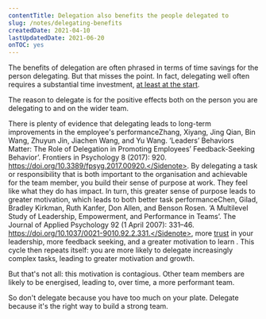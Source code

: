 ```yaml
---
contentTitle: Delegation also benefits the people delegated to
slug: /notes/delegating-benefits
createdDate: 2021-04-10
lastUpdatedDate: 2021-06-20
onTOC: yes
---
```


The benefits of delegation are often phrased in terms of time savings for the person delegating. But that misses the point. In fact, delegating well often requires a substantial time investment, [at least at the start](/notes/salvaging-delegated-project).

The reason to delegate is for the positive effects both on the person you are delegating to and on the wider team.

There is plenty of evidence that delegating leads to long-term improvements in the employee's performance<Sidenote>Zhang, Xiyang, Jing Qian, Bin Wang, Zhuyun Jin, Jiachen Wang, and Yu Wang. ‘Leaders’ Behaviors Matter: The Role of Delegation in Promoting Employees’ Feedback-Seeking Behavior’. Frontiers in Psychology 8 (2017): 920. https://doi.org/10.3389/fpsyg.2017.00920.</Sidenote>. By delegating a task or responsibility that is both important to the organisation and achievable for the team member, you build their sense of purpose at work. They feel like what they do has impact. In turn, this greater sense of purpose leads to greater motivation, which leads to both better task performance<Sidenote>Chen, Gilad, Bradley Kirkman, Ruth Kanfer, Don Allen, and Benson Rosen. ‘A Multilevel Study of Leadership, Empowerment, and Performance in Teams’. The Journal of Applied Psychology 92 (1 April 2007): 331–46. https://doi.org/10.1037/0021-9010.92.2.331.</Sidenote>, more [trust](/notes/what-is-trust) in your leadership, more feedback seeking, and a greater motivation to learn <!--[^3]-->. This cycle then repeats itself: you are more likely to delegate increasingly complex tasks, leading to greater motivation and growth.

But that's not all: this motivation is contagious. Other team members are likely to be energised, leading to, over time, a more performant team<!--[^4]-->.

So don't delegate because you have too much on your plate. Delegate because it's the right way to build a strong team.

<!-- [^3]: Uhl Bien et al 2000? Some citation would be good here -->
<!--[^4]: Bandura 1994?-->
